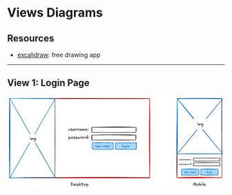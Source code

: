 # Views Diagrams
## Resources
- [excalidraw](https://www.excalidraw.com/): free drawing app

---
## View 1: Login Page
![img goes here](/docs/img/example-view-diagram.png)